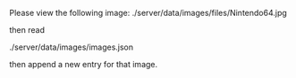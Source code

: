 
Please view the following image:
./server/data/images/files/Nintendo64.jpg

then read 

./server/data/images/images.json

then append a new entry for that image.